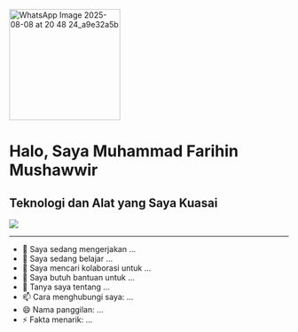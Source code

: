 <img src="https://github.com/user-attachments/assets/8d0aa387-c781-4ef5-97ad-4d166a529d1f" width="200" alt="WhatsApp Image 2025-08-08 at 20 48 24_a9e32a5b" />

# Halo, Saya Muhammad Farihin Mushawwir

## Teknologi dan Alat yang Saya Kuasai
<img src ="https://skillicons.dev/icons?i=figma,html,tailwind,laravel,css,vscode" />

---

- 🔭 Saya sedang mengerjakan ...
- 🌱 Saya sedang belajar ...
- 👯 Saya mencari kolaborasi untuk ...
- 🤔 Saya butuh bantuan untuk ...
- 💬 Tanya saya tentang ...
- 📫 Cara menghubungi saya: ...
- 😄 Nama panggilan: ...
- ⚡ Fakta menarik: ...
